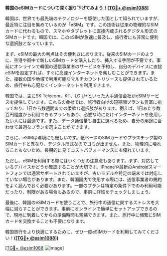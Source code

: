 **韓国のeSIMカードについて深く掘り下げてみよう！[[TG💪+ @esim1088](https://t.me/s/esim1088)]**

韓国は、世界でも最先端のテクノロジーを駆使した国として知られていますが、最近特に注目を集めているのが「eSIM」です。この技術は従来の物理的なSIMカードに代わるもので、スマホやタブレットに直接内蔵されるデジタル形式のSIMカードです。韓国では、このeSIMが急速に普及し、旅行者にも非常に便利な選択肢となっています。

まず、eSIMの最大の利点はその便利さにあります。従来のSIMカードのように、空港や街中で新しいSIMカードを購入したり、挿入する手間が不要です。事前にオンラインで韓国の通信事業者のサービスを予約し、自分のデバイスに直接eSIMを設定すれば、すぐに高速インターネットを楽しむことができます。また、複数の国や地域で利用可能なマルチカウントリソースも提供されているため、旅行中も心配なくインターネットを利用できます。

韓国では、主にSK Telecom、KT、LG U+といった大手通信会社がeSIMサービスを提供しています。これらの会社では、旅行者向けの短期間プランも豊富に揃っており、1日から数週間までの柔軟な選択肢があります。例えば、1日あたり数百円程度から利用できるプランもあり、必要な時にだけインターネットを使用したい人には最適です。また、データ通信量も自由に選べるため、自分の用途に合わせて最適なプランを選ぶことができます。

さらに、eSIMは環境にも優しいです。紙ベースのSIMカードやプラスチック製のSIMカードと異なり、デジタル形式なのでゴミが出ません。また、物理的に壊れることもないため、長期的に見てコストパフォーマンスにも優れています。

ただし、eSIMを利用する際にはいくつかの注意点もあります。まず、対応しているデバイスかどうか確認することが大切です。iPhoneや最新のAndroidスマートフォンでは通常サポートされていますが、古いモデルや特定の端末では対応していない場合があります。また、韓国国内で使用する際には、通信事業者の規約をよく読んでおく必要があります。一部のプランは特定の条件下でのみ利用可能だったり、制限がある場合もあるので、事前に詳細をチェックしましょう。

最後に、韓国のeSIMカードを使うことで、旅行中の通信に関するストレスを大幅に減らすことができます。事前にオンラインで簡単にセットアップできるので、現地に到着してからの準備時間も短縮できます。また、旅行中に頻繁にSIMカードを交換することも不要になります。

韓国旅行をより快適にするために、ぜひ一度eSIMカードを利用してみてください！**([[TG💪+ @esim1088](https://t.me/s/esim1088)])**

[[TG💪+ @esim1088](https://t.me/s/esim1088) ![Image](https://i.postimg.cc/Y0z9fWf4/image.png)]
